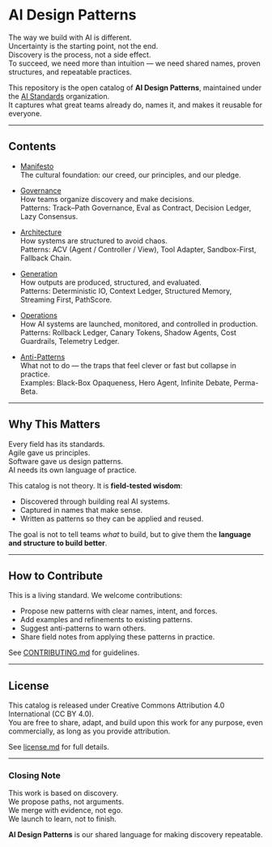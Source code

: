 # AI Design Patterns

The way we build with AI is different.  
Uncertainty is the starting point, not the end.  
Discovery is the process, not a side effect.  
To succeed, we need more than intuition — we need shared names, proven structures, and repeatable practices.  

This repository is the open catalog of **AI Design Patterns**, maintained under the [AI Standards](https://github.com/ai-standards) organization.  
It captures what great teams already do, names it, and makes it reusable for everyone.  

---

## Contents

- [Manifesto](./pages/manifesto/)  
  The cultural foundation: our creed, our principles, and our pledge.  

- [Governance](./pages/governance/)  
  How teams organize discovery and make decisions.  
  Patterns: Track–Path Governance, Eval as Contract, Decision Ledger, Lazy Consensus.  

- [Architecture](./pages/architecture/)  
  How systems are structured to avoid chaos.  
  Patterns: ACV (Agent / Controller / View), Tool Adapter, Sandbox-First, Fallback Chain.  

- [Generation](./pages/generation/)  
  How outputs are produced, structured, and evaluated.  
  Patterns: Deterministic IO, Context Ledger, Structured Memory, Streaming First, PathScore.  

- [Operations](./pages/operations/)  
  How AI systems are launched, monitored, and controlled in production.  
  Patterns: Rollback Ledger, Canary Tokens, Shadow Agents, Cost Guardrails, Telemetry Ledger.  

- [Anti-Patterns](./pages/anti-patterns/)  
  What not to do — the traps that feel clever or fast but collapse in practice.  
  Examples: Black-Box Opaqueness, Hero Agent, Infinite Debate, Perma-Beta.  

---

## Why This Matters

Every field has its standards.  
Agile gave us principles.  
Software gave us design patterns.  
AI needs its own language of practice.  

This catalog is not theory. It is **field-tested wisdom**:  
- Discovered through building real AI systems.  
- Captured in names that make sense.  
- Written as patterns so they can be applied and reused.  

The goal is not to tell teams *what* to build, but to give them the **language and structure to build better**.  

---

## How to Contribute

This is a living standard. We welcome contributions:  

- Propose new patterns with clear names, intent, and forces.  
- Add examples and refinements to existing patterns.  
- Suggest anti-patterns to warn others.  
- Share field notes from applying these patterns in practice.  

See [CONTRIBUTING.md](./pages/appendices/contribution-guide.md) for guidelines.  

---

## License

This catalog is released under Creative Commons Attribution 4.0 International (CC BY 4.0).  
You are free to share, adapt, and build upon this work for any purpose, even commercially, as long as you provide attribution.

See [license.md](./license.md) for full details.  

---

### Closing Note

This work is based on discovery.  
We propose paths, not arguments.  
We merge with evidence, not ego.  
We launch to learn, not to finish.  

**AI Design Patterns** is our shared language for making discovery repeatable.  
